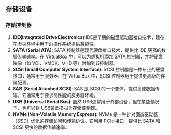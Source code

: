 ## 存储设备
### 存储控制器
1. **IDE(Integrated Drive Electronics)**:IDE是早期的磁盘驱动器接口技术，现在在虚拟环境中用于向操作系统提供兼容性。
2. **SATA (Serial ATA)**: SATA 控制器是现代硬盘接口技术，提供比 IDE 更高的数据传输速率。在 VirtualBox 中，可以为虚拟机添加 SATA 控制器，并将硬盘映像（如 VDI、VMDK、VHD 等）附加到该控制器。
3. **SCSI (Small Computer System Interface)**: SCSI 控制器是一种专业的硬盘接口，通常用于服务器。在 VirtualBox 中，SCSI 控制器用于提供更高级的存储配置。
4. **SAS (Serial Attached SCSI)**: SAS 是 SCSI 的一个变体，提供高速数据传输。它通常用于要求高性能的服务器环境。
5. **USB (Universal Serial Bus)**: 虽然 USB通常用于外部设备，但在某些情况下，也可以将 USB设备模拟为存储控制器。
6. **NVMe (Non-Volatile Memory Express)**: NVMe 是一种针对固态驱动器（SSD）优化的存储访问和传输协议。它利用 PCIe 接口，提供比 SATA 和 SCSI 更快的数据传输速率。